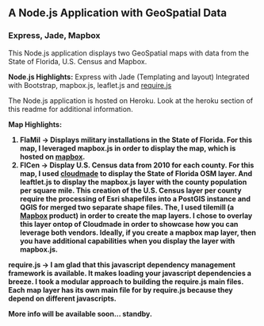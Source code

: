 <h2> A Node.js Application with GeoSpatial Data</h2>
<h3> Express, Jade, Mapbox</h3>

This Node.js application displays two GeoSpatial maps with data from the State of Florida, U.S. Census and Mapbox.

<b>Node.js Highlights:</b>
Express with Jade (Templating and layout)
Integrated with Bootstrap, mapbox.js, leaflet.js and <a href="http://www.require.js">require.js</a>

The Node.js application is hosted on Heroku.  Look at the heroku section of this readme for additional information.

<b>Map Highlights:<b>

1.  FlaMil -> Displays military installations in the State of Florida.  For this map, I leveraged mapbox.js in order to display the map, which is hosted on <a href="https://a.tiles.mapbox.com/v3/jsantisi.hh5513f3/page.html?secure=1#7/28.922/-81.689">mapbox</a>.  
2.  FlCen -> Display U.S. Census data from 2010 for each county.  For this map, I used <a href="http://www.cloudmade.com">cloudmade</a> to display the State of Florida OSM layer.  And leaftlet.js to display the mapbox.js layer with the county population per square mile.  This creation of the U.S. Census layer per county require the processing of Esri shapefiles into a PostGIS instance and QGIS for merged two separate shape files.  The, I used tilemill (a <a href="http://www.mapbox.com">Mapbox</a> product) in order to create the map layers.  I chose to overlay this layer ontop of Cloudmade in order to showcase how you can leverage both vendors.  Ideally, if you create a mapbox map layer, then you have additional capabilities when you display the layer with mapbox.js.

<b>require.js -> </b>I am glad that this javascript dependency management framework is available.  It makes loading your javascript dependencies a breeze.  I took a modular approach to building the require.js main files.  Each map layer has its own main file for by require.js because they depend on different javascripts.

More info will be available soon... standby.
